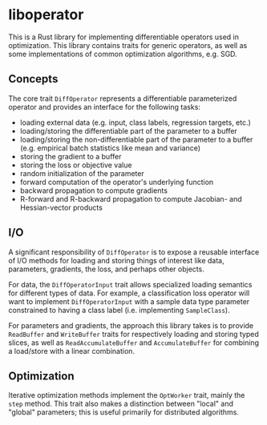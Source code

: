 # liboperator

This is a Rust library for implementing differentiable operators used in
optimization. This library contains traits for generic operators, as well as
some implementations of common optimization algorithms, e.g. SGD.

## Concepts

The core trait `DiffOperator` represents a differentiable parameterized operator
and provides an interface for the following tasks:

- loading external data (e.g. input, class labels, regression targets, etc.)
- loading/storing the differentiable part of the parameter to a buffer
- loading/storing the non-differentiable part of the parameter to a buffer
  (e.g. empirical batch statistics like mean and variance)
- storing the gradient to a buffer
- storing the loss or objective value
- random initialization of the parameter
- forward computation of the operator's underlying function
- backward propagation to compute gradients
- R-forward and R-backward propagation to compute Jacobian- and Hessian-vector
  products

## I/O

A significant responsibility of `DiffOperator` is to expose a reusable interface
of I/O methods for loading and storing things of interest like data, parameters,
gradients, the loss, and perhaps other objects.

For data, the `DiffOperatorInput` trait allows specialized loading semantics for
different types of data. For example, a classification loss operator will want
to implement `DiffOperatorInput` with a sample data type parameter constrained
to having a class label (i.e. implementing `SampleClass`).

For parameters and gradients, the approach this library takes is to provide
`ReadBuffer` and `WriteBuffer` traits for respectively loading and storing
typed slices, as well as `ReadAccumulateBuffer` and `AccumulateBuffer` for
combining a load/store with a linear combination.

## Optimization

Iterative optimization methods implement the `OptWorker` trait, mainly the
`step` method. This trait also makes a distinction between "local" and "global"
parameters; this is useful primarily for distributed algorithms.
